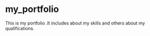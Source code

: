 # my_portfolio
This is my portfolio .It includes about my skills and others about my qualifications. 
